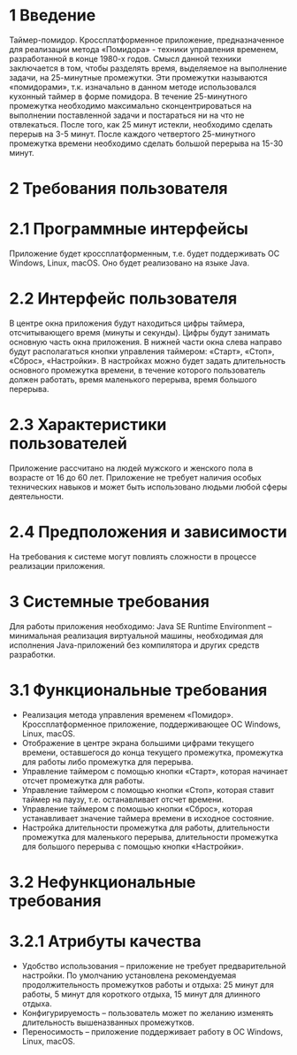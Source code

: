 # 1 Введение
Таймер-помидор. Кроссплатформенное приложение, предназначенное для реализации метода «Помидора» - техники управления временем, разработанной в конце 1980-х годов. Смысл данной техники заключается в том, чтобы разделять время, выделяемое на выполнение задачи, на 25-минутные промежутки. Эти промежутки называются «помидорами», т.к. изначально в данном методе использовался кухонный таймер в форме помидора. 
	В течение 25-минутного промежутка необходимо максимально сконцентрироваться на выполнении поставленной задачи и постараться ни на что не отвлекаться. После того, как 25 минут истекли, необходимо сделать перерыв на 3-5 минут. После каждого четвертого 25-минутного промежутка времени необходимо сделать большой перерыва на 15-30 минут.
# 2 Требования пользователя
# 2.1 Программные интерфейсы
Приложение будет кроссплатформенным, т.е. будет поддерживать ОС Windows, Linux, macOS. Оно будет реализовано на языке Java.
# 2.2 Интерфейс пользователя
В центре окна приложения будут находиться цифры таймера, отсчитывающего время (минуты и секунды). Цифры будут занимать основную часть окна приложения.
В нижней части окна слева направо будут располагаться кнопки управления таймером: «Старт», «Стоп», «Сброс», «Настройки».
В настройках можно будет задать длительность основного промежутка времени, в течение которого пользователь должен работать, время маленького перерыва, время большого перерыва.
# 2.3 Характеристики пользователей
Приложение рассчитано на людей мужского и женского пола в возрасте от 16 до 60 лет. Приложение не требует наличия особых технических навыков и может быть использовано людьми любой сферы деятельности.
# 2.4 Предположения и зависимости
На требования к системе могут повлиять сложности в процессе реализации приложения.
# 3 Системные требования
Для работы приложения необходимо: Java SE Runtime Environment – минимальная реализация виртуальной машины, необходимая для исполнения Java-приложений без компилятора и других средств разработки.
# 3.1 Функциональные требования
- Реализация метода управления временем «Помидор». Кроссплатформенное приложение, поддерживающее ОС Windows, Linux, macOS.
- Отображение в центре экрана большими цифрами текущего времени, оставшегося до конца текущего промежутка, промежутка для работы либо промежутка для перерыва.
- Управление таймером с помощью кнопки «Старт», которая начинает отсчет промежутка для работы.
- Управление таймером с помощью кнопки «Стоп», которая ставит таймер на паузу, т.е. останавливает отсчет времени.
- Управление таймером с помошью кнопки «Сброс», которая устанавливает значение таймера времени в исходное состояние.
- Настройка длительности промежутка для работы, длительности промежутка для маленького перерыва, длительности промежутка для большого перерыва с помощью кнопки «Настройки».
# 3.2 Нефункциональные требования
# 3.2.1 Атрибуты качества
- Удобство использования – приложение не требует предварительной настройки. По умолчанию установлена рекомендуемая продолжительность промежутков работы и отдыха: 25 минут для работы, 5 минут для короткого отдыха, 15 минут для длинного отдыха.
- Конфигурируемость – пользователь может по желанию изменять длительность вышеназванных промежутков.
- Переносимость – приложение поддерживает работу в ОС Windows, Linux, macOS.


